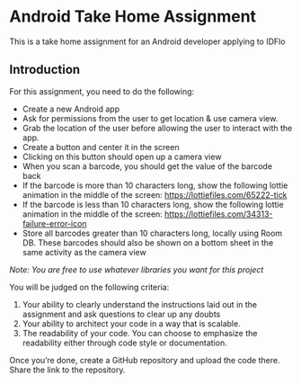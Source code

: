 # Android Take Home Assignment

This is a take home assignment for an Android developer applying to IDFlo

## Introduction

For this assignment, you need to do the following:

* Create a new Android app
* Ask for permissions from the user to get location & use camera view.
* Grab the location of the user before allowing the user to interact with the app.
* Create a button and center it in the screen
* Clicking on this button should open up a camera view
* When you scan a barcode, you should get the value of the barcode back
* If the barcode is more than 10 characters long, show the following lottie animation in the middle of the screen: https://lottiefiles.com/65222-tick
* If the barcode is less than 10 characters long, show the following lottie animation in the middle of the screen: https://lottiefiles.com/34313-failure-error-icon
* Store all barcodes greater than 10 characters long, locally using Room DB. These barcodes should also be shown on a bottom sheet in the same activity as the camera view

_Note: You are free to use whatever libraries you want for this project_

You will be judged on the following criteria:

1. Your ability to clearly understand the instructions laid out in the assignment and ask questions to clear up any doubts
2. Your ability to architect your code in a way that is scalable.
3. The readability of your code. You can choose to emphasize the readability either through code style or documentation.

Once you’re done, create a GitHub repository and upload the code there. Share the link to the repository.

